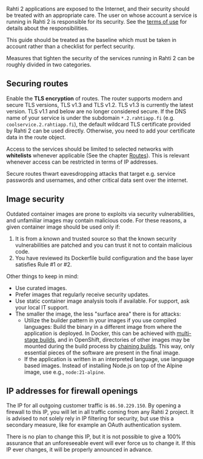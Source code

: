 Rahti 2 applications are exposed to the Internet, and
their security should be treated with an appropriate care.
The user on whose account a service is running in Rahti 2 is
responsible for its security. See the [terms of use](https://rahti.csc.fi/agreements/terms_of_use/) for details about the
responsibilities.

This guide should be treated as the baseline which must be taken
in account rather than a checklist for perfect security.

Measures that tighten the security of the services running in Rahti 2 can be
roughly divided in two categories.

## Securing routes

Enable the **TLS encryption** of routes. The router supports modern and secure TLS versions, TLS v1.3 and TLS v1.2. TLS v1.3 is currently the latest version. TLS v1.1 and below are no longer considered secure. If the DNS name of your service is under
the subdomain `*.2.rahtiapp.fi` (e.g. `coolservice.2.rahtiapp.fi`), the default
wildcard TLS certificate provided by Rahti 2 can be used directly. Otherwise,
you need to add your certificate data in the route object.

Access to the services should be limited to selected networks with
**whitelists** whenever applicable (See the chapter
[Routes](../tutorials/elemental_tutorial.md#route)). This is relevant whenever
access can be restricted in terms of IP addresses.

Secure routes thwart eavesdropping attacks that target e.g. service passwords
and usernames, and other critical data sent over the internet.

## Image security

Outdated container images are prone to exploits via security vulnerabilities,
and unfamiliar images may contain malicious code. For these reasons, a given container
image should be used only if:

1. It is from a known and trusted source so that the known security
   vulnerabilities are patched and you can trust it not to contain malicious
   code.
2. You have reviewed its Dockerfile build configuration and the base layer
   satisfies Rule #1 or #2.

Other things to keep in mind:

* Use curated images.
* Prefer images that regularly receive security updates.
* Use static container image analysis tools if available. For support, ask your
  local IT support.
* The smaller the image, the less "surface area" there is for attacks:
  * Utilize the builder pattern in your images if you use compiled languages:
    Build the binary in a different image from where the application is
    deployed. In Docker, this can be achieved with [multi-stage
    builds](https://docs.docker.com/develop/develop-images/multistage-build/),
    and in OpenShift, directories of other images may be mounted during the build
    process by [chaining
    builds](https://cloud.redhat.com/blog/chaining-builds).
    This way, only essential pieces of the software are present in the
    final image.
  * If the application is written in an interpreted language, use language
    based images. Instead of installing Node.js on top of the Alpine image, use
    e.g., `node:21-alpine`.

## IP addresses for firewall openings

The IP for all outgoing customer traffic is `86.50.229.150`. By opening a firewall to this IP, you will let in all traffic coming from any Rahti 2 project. It is advised to not solely rely in IP filtering for security, but use this a secondary measure, like for example an OAuth authentication system.

There is no plan to change this IP, but it is not possible to give a 100% assurance that an unforeseeable event will ever force us to change it. If this IP ever changes, it will be properly announced in advance.
